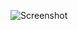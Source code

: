 ![Screenshot](https://raw.githubusercontent.com/Cryakl/Ultimate-RAT-Collection/refs/heads/main/Undetected/Undetected%202.3SE/Screenshot.png)
